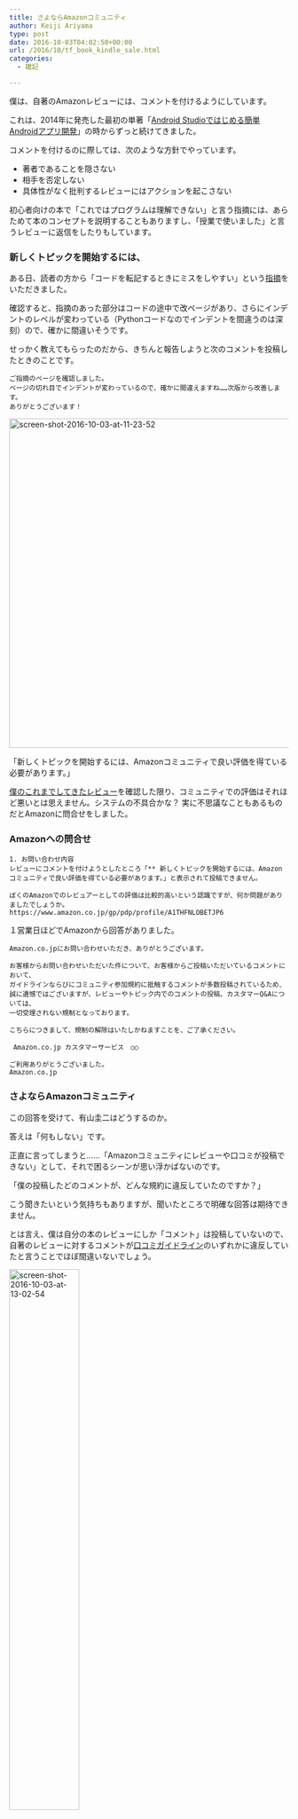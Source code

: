 ```yaml
---
title: さよならAmazonコミュニティ
author: Keiji Ariyama
type: post
date: 2016-10-03T04:02:50+00:00
url: /2016/10/tf_book_kindle_sale.html
categories:
  - 雑記

---
```

僕は、自著のAmazonレビューには、コメントを付けるようにしています。
  
これは、2014年に発売した最初の単著「[Android Studioではじめる簡単Androidアプリ開発][1]」の時からずっと続けてきました。

コメントを付けるのに際しては、次のような方針でやっています。

  * 著者であることを隠さない
  * 相手を否定しない
  * 具体性がなく批判するレビューにはアクションを起こさない

初心者向けの本で「これではプログラムは理解できない」と言う指摘には、あらためて本のコンセプトを説明することもありますし、「授業で使いました」と言うレビューに返信をしたりもしています。

### 新しくトピックを開始するには、

ある日、読者の方から「コードを転記するときにミスをしやすい」という[指摘][2]をいただきました。

確認すると、指摘のあった部分はコードの途中で改ページがあり、さらにインデントのレベルが変わっている（Pythonコードなのでインデントを間違うのは深刻）ので、確かに間違いそうです。

せっかく教えてもらったのだから、きちんと報告しようと次のコメントを投稿したときのことです。

    ご指摘のページを確認しました。
    ページの切れ目でインデントが変わっているので、確かに間違えますね……次版から改善します。
    ありがとうございます！
    

<img src="https://blog.keiji.io/wp-content/uploads/2016/10/Screen-Shot-2016-10-03-at-11.23.52.png" alt="screen-shot-2016-10-03-at-11-23-52" width="1634" height="594" class="aligncenter size-full wp-image-1412" />

「新しくトピックを開始するには、Amazonコミュニティで良い評価を得ている必要があります。」

[僕のこれまでしてきたレビュー][3]を確認した限り、コミュニティでの評価はそれほど悪いとは思えません。システムの不具合かな？ 実に不思議なこともあるものだとAmazonに問合せをしました。

<!--more-->

### Amazonへの問合せ

    1. お問い合わせ内容
    レビューにコメントを付けようとしたところ「** 新しくトピックを開始するには、Amazonコミュニティで良い評価を得ている必要があります。」と表示されて投稿できません。
    
    ぼくのAmazonでのレビュアーとしての評価は比較的高いという認識ですが、何か問題がありましたでしょうか。
    https://www.amazon.co.jp/gp/pdp/profile/A1THFNLOBETJP6
    

１営業日ほどでAmazonから回答がありました。

    Amazon.co.jpにお問い合わせいただき、ありがとうございます。
    
    お客様からお問い合わせいただいた件について、お客様からご投稿いただいているコメントにおいて、
    ガイドラインならびにコミュニティ参加規約に抵触するコメントが多数投稿されているため、
    誠に遺憾ではございますが、レビューやトピック内でのコメントの投稿、カスタマーQ&Aについては、
    一切受理されない規制となっております。
    
    こちらにつきまして、規制の解除はいたしかねますことを、ご了承ください。
    
     Amazon.co.jp カスタマーサービス　○○
    
    ご利用ありがとうございました。
    Amazon.co.jp
    

### さよならAmazonコミュニティ

この回答を受けて、有山圭二はどうするのか。

答えは「何もしない」です。

正直に言ってしまうと……「Amazonコミュニティにレビューや口コミが投稿できない」として、それで困るシーンが思い浮かばないのです。

「僕の投稿したどのコメントが、どんな規約に違反していたのですか？」
  
こう聞きたいという気持ちもありますが、聞いたところで明確な回答は期待できません。

とは言え、僕は自分の本のレビューにしか「コメント」は投稿していないので、自著のレビューに対するコメントが[口コミガイドライン][4]のいずれかに違反していたと言うことでほぼ間違いないでしょう。

[<img src="https://blog.keiji.io/wp-content/uploads/2016/10/Screen-Shot-2016-10-03-at-13.02.54.png" alt="screen-shot-2016-10-03-at-13-02-54" width="50%" height="50%" class="aligncenter size-full wp-image-1420" />][4]

* * *

### それはさておき

そんなAmazon.co.jpで、僕の本「[TensorFlowはじめました　実践！最新Googleマシンラーニング][5]」が「10月のKindle月替わりセール」にエントリ中です！

<iframe style="width:120px;height:240px;" marginwidth="0" marginheight="0" scrolling="no" frameborder="0" src="//rcm-fe.amazon-adsystem.com/e/cm?lt1=_blank&#038;bc1=000000&#038;IS2=1&#038;bg1=FFFFFF&#038;fc1=000000&#038;lc1=0000FF&#038;t=keijiariyama-22&#038;o=9&#038;p=8&#038;l=as4&#038;m=amazon&#038;f=ifr&#038;ref=as_ss_li_til&#038;asins=B01IT509EY&#038;linkId=287bce598173dc87c659a803e8ca057d"></iframe>

Kindle Unlimitedで読むこともできます。
  
期間限定となりますので、ご興味のある方は是非お買い求めください！

以上、宣伝のエントリーでした。

* * *

### 追伸

ちなみに、レビューに関してはまったく投稿できないと言うことはないようです。

先ほど、中井 悦司さんの「[TensorFlowで学ぶディープラーニング入門 ~畳み込みニューラルネットワーク徹底解説~][6]」にレビューを投稿したところ一旦保留となりましたが、1分以内に公開されていました。

<iframe style="width:120px;height:240px;" marginwidth="0" marginheight="0" scrolling="no" frameborder="0" src="//rcm-fe.amazon-adsystem.com/e/cm?lt1=_blank&#038;bc1=000000&#038;IS2=1&#038;bg1=FFFFFF&#038;fc1=000000&#038;lc1=0000FF&#038;t=keijiariyama-22&#038;o=9&#038;p=8&#038;l=as4&#038;m=amazon&#038;f=ifr&#038;ref=as_ss_li_til&#038;asins=4839960887&#038;linkId=6f8e9e9015ccfba6be98017da91b0055"></iframe>

監視リスト入りしているものの、人の目で見て反映している様子ですね。

<img src="https://blog.keiji.io/wp-content/uploads/2016/10/Screen-Shot-2016-10-03-at-13.54.09.png" alt="screen-shot-2016-10-03-at-13-54-09" width="1290" height="310" class="aligncenter size-full wp-image-1430" />

 [1]: http://amzn.to/2d7nnD5
 [2]: https://www.amazon.co.jp/review/R1AENPRX5QAVD/ref=cm_cr_dp_title?ie=UTF8&ASIN=B01IT509EY&channel=detail-glance&nodeID=2250738051&store=digital-text
 [3]: https://www.amazon.co.jp/gp/pdp/profile/A1THFNLOBETJP6
 [4]: https://www.amazon.co.jp/gp/forum/content/db-guidelines.html/ref=cm_cd_dp_t_guidelines
 [5]: http://amzn.to/2docGh9
 [6]: http://amzn.to/2dD4E2W